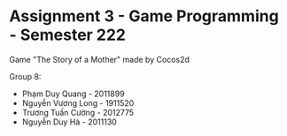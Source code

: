 #  Assignment 3 - Game Programming - Semester 222

Game "The Story of a Mother" made by Cocos2d

Group 8:
- Phạm Duy Quang - 2011899
- Nguyễn Vương Long - 1911520
- Trương Tuấn Cường - 2012775
- Nguyễn Duy Hà - 2011130
